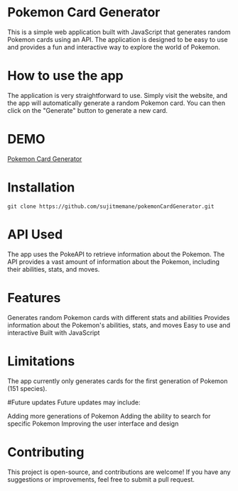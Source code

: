 # Pokemon Card Generator
This is a simple web application built with JavaScript that generates random Pokemon cards using an API. The application is designed to be easy to use and provides a fun and interactive way to explore the world of Pokemon.

# How to use the app
The application is very straightforward to use. Simply visit the website, and the app will automatically generate a random Pokemon card. You can then click on the "Generate" button to generate a new card.
# DEMO   
[Pokemon Card Generator](https://pokemoncardgeneratorr.netlify.app/)   
# Installation
```
git clone https://github.com/sujitmemane/pokemonCardGenerator.git

```
# API Used
The app uses the PokeAPI to retrieve information about the Pokemon. The API provides a vast amount of information about the Pokemon, including their abilities, stats, and moves.

# Features
Generates random Pokemon cards with different stats and abilities
Provides information about the Pokemon's abilities, stats, and moves
Easy to use and interactive
Built with JavaScript
# Limitations
The app currently only generates cards for the first generation of Pokemon (151 species).

#Future updates
Future updates may include:

Adding more generations of Pokemon
Adding the ability to search for specific Pokemon
Improving the user interface and design
# Contributing
This project is open-source, and contributions are welcome! If you have any suggestions or improvements, feel free to submit a pull request.
